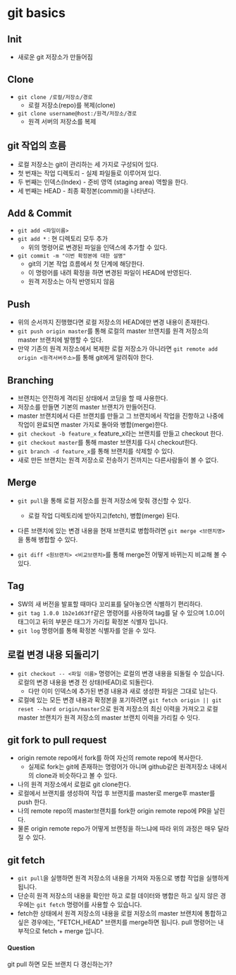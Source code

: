 # git basics

## Init
- 새로운  git 저장소가 만들어짐

## Clone
- `git clone /로컬/저장소/경로`
  - 로컬 저장소(repo)를 복제(clone)
- `git clone username@host:/원격/저장소/경로`
  - 원격 서버의 저장소를 복제

## git 작업의 흐름
- 로컬 저장소는 git이 관리하는 세 가지로 구성되어 있다.
- 첫 번재는 작업 디렉토리 - 실제 파일들로 이루어져 있다.
- 두 번째는 인덱스(Index) - 준비 영역 (staging area) 역할을 한다.
- 세 번째는 HEAD - 최종 확정본(commit)을 나타낸다.

## Add & Commit
- `git add <파일이름>`
- `git add *` : 현 디렉토리 모두 추가
    - 위의 명령어로 변경된 파일을 인덱스에 추가할 수 있다.
- `git commit -m "이번 확정본에 대한 설명"`
  - git의 기본 작업 흐름에서 첫 단계에 해당한다.
  - 이 명령어를 내려 확정을 하면 변경된 파일이 HEAD에 반영된다.
  - 원격 저장소는 아직 반영되지 않음

## Push
- 위의 순서까지 진행했다면 로컬 저장소의 HEAD에만 변경 내용이 존재한다.
- `git push origin master`를 통해 로컬의 master 브랜치를 원격 저장소의 master 브랜치에 발행할 수 있다.
- 만약 기존의 원격 저장소에서 복제한 로컬 저장소가 아니라면 `git remote add origin <원격서버주소>`를 통해 git에게 알려줘야 한다.

## Branching
- 브랜치는 안전하게 격리된 상태에서 코딩을 할 때 사용한다.
- 저장소를 만들면 기본의 master 브랜치가 만들어진다.
- master 브랜치에서 다른 브랜치를 만들고 그 브랜치에서 작업을 진항하고 나중에 작업이 완료되면 master 가지로 돌아와 병합(merge)한다.
- `git checkout -b feature_x` feature_x라는 브랜치를 만들고 checkout 한다.
- `git checkout master`를 통해 master 브랜치를 다시 checkout한다.
- `git branch -d feature_x`를 통해 브랜치를 삭제할 수 있다.
- 새로 만든 브랜치는 원격 저장소로 전송하기 전까지는 다른사람들이 볼 수 없다.

## Merge
- `git pull`을 통해 로컬 저장소를 원격 저장소에 맞춰 갱신할 수 있다.
  - 로컬 작업 디렉토리에 받아지고(fetch), 병합(merge) 된다.
  
- 다른 브랜치에 있는 변경 내용을 현재 브랜치로 병합하려면 `git merge <브랜치명>`을 통해 병합할 수 있다.
- `git diff <원브랜치> <비교브랜치>`를 통해 merge전 어떻게 바뀌는지 비교해 볼 수 있다.

## Tag
- SW의 새 버전을 발표할 때마다 꼬리표를 달아놓으면 식별하기 편리하다.
- `git tag 1.0.0 1b2e1d63ff`같은 명령어를 사용하여 tag를 달 수 있으며 1.0.0이 태그이고 뒤의 부분은 태그가 가리킬 확정본 식별자 입니다.
- `git log` 명령어를 통해 확정본 식별자를 얻을 수 있다.
  
## 로컬 변경 내용 되돌리기
- `git checkout -- <파일 이름>` 명령어는 로컬의 변경 내용을 되돌릴 수 있습니다. 로컬의 변경 내용을 변경 전 상태(HEAD)로 되돌린다. 
  - 다만 이미 인덱스에 추가된 변경 내용과 새로 생성한 파일은 그대로 남는다.
- 로컬에 있는 모든 변경 내용과 확정본을 포기하려면 `git fetch origin || git reset --hard origin/master`으로 원격 저장소의 최신 이력을 가져오고 로컬 master 브랜치가 원격 저장소의 master 브랜치 이력을 가리킬 수 잇다.

## git fork to pull request
- origin remote repo에서 fork를 하여 자신의 remote repo에 복사한다.
  - 실제로 fork는 git에 존재하는 명령어가 아니며 github같은 원격저장소 내에서의 clone과 비슷하다고 볼 수 있다.
- 나의 원격 저장소에서 로컬로 git clone한다.
- 로컬에서 브랜치를 생성하여 작업 후 브랜치를 master로 merge후 master를 push 한다.
- 나의 remote repo의 master브랜치를 fork한 origin remote repo에 PR을 날린다.
- 물론 origin remote repo가 어떻게 브랜칭을 하느냐에 따라 위의 과정은 매우 달라질 수 있다.

## git fetch
- `git pull`을 실행하면 원격 저장소의 내용을 가져와 자동으로 병합 작업을 실행하게 됩니다.
- 단순히 원격 저장소의 내용을 확인만 하고 로컬 데이터와 병합은 하고 싶지 않은 경우에는 `git fetch` 명령어를 사용할 수 있습니다.
- fetch한 상태에서 원격 저장소의 내용을 로컬 저장소의 master 브랜치에 통합하고 싶은 경우에는, "FETCH_HEAD" 브랜치를 merge하면 됩니다. pull 명령어는 내부적으로 fetch + merge 입니다.

#### Question
git pull 하면 모든 브랜치 다 갱신하는가?